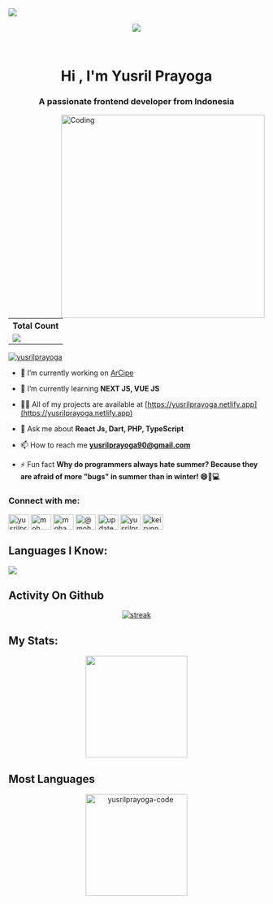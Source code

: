 <img src="https://media.licdn.com/dms/image/D5616AQGGmuWSZQZ5VQ/profile-displaybackgroundimage-shrink_350_1400/0/1704207071405?e=1709769600&v=beta&t=4I-AR5VahvALjmqmlmbEgVzVDMvwfrlAFJkV9OkdidE" >
<p align="center">
<img src="https://readme-typing-svg.demolab.com/?lines=Passionate%20Front%20End%20Developer;Learning%20React%20Js;1+%2B%20years%20of%20coding%20experience&font=Fira%20Code&center=true&width=700&height=45&color=E55604&vCenter=true&pause=1000&size=25" /></a>
</p><br/>
<h1 align="center" >Hi ,  I'm Yusril Prayoga</h1>
<h3 align="center">A passionate frontend developer from Indonesia</h3>
<img src="https://cdn.dribbble.com/users/50886/screenshots/2710024/coding.gif" alt="Coding" width="400" align="right">

 <table>
    <tr>
      <!-- <th>Profile Views</th> -->
      <th>Total Count</th>
    </tr>
    <tr>
      <td>
         <a href="https://github.com/yusrilprayoga-code"> <img src="https://komarev.com/ghpvc/?username=yusrilprayoga-code&style=for-the-badge&color=brightgreen"> </a>
      </td>
    </tr>
  </table>

<p align="left"> <a href="https://twitter.com/yusrilprayoga" target="blank"><img src="https://img.shields.io/twitter/follow/yusrilprayoga?logo=twitter&style=for-the-badge" alt="yusrilprayoga" /></a> </p>

- 🔭 I’m currently working on [ArCipe](https://arcipe.netlify.app/)

- 🌱 I’m currently learning **NEXT JS, VUE JS**

- 👨‍💻 All of my projects are available at [https://yusrilprayoga.netlify.app](https://yusrilprayoga.netlify.app)

- 💬 Ask me about **React Js, Dart, PHP, TypeScript**

- 📫 How to reach me **yusrilprayoga90@gmail.com**

- ⚡ Fun fact **Why do programmers always hate summer? Because they are afraid of more "bugs" in summer than in winter! 😄🐞💻**

<h3 align="left">Connect with me:</h3>
<p align="left">
<a href="https://twitter.com/yusrilprayoga" target="blank"><img align="center" src="https://raw.githubusercontent.com/rahuldkjain/github-profile-readme-generator/master/src/images/icons/Social/twitter.svg" alt="yusrilprayoga" height="30" width="40" /></a>
<a href="https://www.linkedin.com/in/moh-yusril-prayoga-802243238/" target="blank"><img align="center" src="https://raw.githubusercontent.com/rahuldkjain/github-profile-readme-generator/master/src/images/icons/Social/linked-in-alt.svg" alt="moh yusril prayoga" height="30" width="40" /></a>
<a href="https://fb.com/mohammad yusril prayoga" target="blank"><img align="center" src="https://raw.githubusercontent.com/rahuldkjain/github-profile-readme-generator/master/src/images/icons/Social/facebook.svg" alt="mohammad yusril prayoga" height="30" width="40" /></a>
<a href="https://www.instagram.com/moh_yusrilprayoga/" target="blank"><img align="center" src="https://raw.githubusercontent.com/rahuldkjain/github-profile-readme-generator/master/src/images/icons/Social/instagram.svg" alt="@moh_yusrilprayoga" height="30" width="40" /></a>
<a href="https://www.youtube.com/c/update kuy" target="blank"><img align="center" src="https://raw.githubusercontent.com/rahuldkjain/github-profile-readme-generator/master/src/images/icons/Social/youtube.svg" alt="update kuy" height="30" width="40" /></a>
<a href="https://www.hackerrank.com/yusrilprayoga-code" target="blank"><img align="center" src="https://raw.githubusercontent.com/rahuldkjain/github-profile-readme-generator/master/src/images/icons/Social/hackerrank.svg" alt="yusrilprayoga-code" height="30" width="40" /></a>
<a href="https://discord.gg/keirynn" target="blank"><img align="center" src="https://raw.githubusercontent.com/rahuldkjain/github-profile-readme-generator/master/src/images/icons/Social/discord.svg" alt="keirynn" height="30" width="40" /></a>
</p>

## Languages I Know:

<p align="left"> <a href="https://github.com/yusrilprayoga-code"><img src="https://skillicons.dev/icons?i=typescript,react,flutter,cpp,vue,ps,pr,github,mysql,php,dart,js,nextjs,tailwindcss,nodejs"> </a> </p>

## Activity On Github
<p align="center">
  <a href="https://github.com/yusrilprayoga-code">      
<img title="stats" alt="streak" src="https://github-readme-streak-stats.herokuapp.com/?user=yusrilprayoga-code&theme=dark&hide_border=true&stroke=f53b3b"/>
</a> 
</p>

## My Stats:
<p align="center">
<img height="200px" src="https://github-readme-stats.vercel.app/api?username=yusrilprayoga-code&hide_border=true&show_icons=true&count_private=true&theme=gruvbox&bg_color=151515">
</p>

## Most Languages
<p align="center"><img height="200px" src="https://github-readme-stats.vercel.app/api/top-langs?username=yusrilprayoga-code&show_icons=true&locale=en&theme=gruvbox&bg_color=151515" alt="yusrilprayoga-code" /></p>


